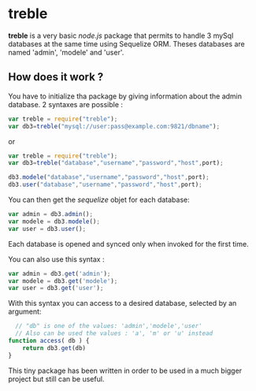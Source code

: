 # treble #

**treble** is a very basic *node.js* package that permits to handle 3 mySql databases at the same time using Sequelize ORM. Theses databases are named 'admin', 'modele' and 'user'. 

## How does it work ? ##
You have to initialize tha package by giving information about the admin database. 2 syntaxes are possible :
```javascript
var treble = require("treble");
var db3=treble("mysql://user:pass@example.com:9821/dbname");
```

or

```javascript
var treble = require("treble");
var db3=treble("database","username","password","host",port);

db3.modele("database","username","password","host",port);
db3.user("database","username","password","host",port);
```

You can then get the *sequelize* objet for each database:
```javascript
var admin = db3.admin();
var modele = db3.modele();
var user = db3.user();
```
Each database is opened and synced only when invoked for the first time.

You can also use this syntax :
```javascript
var admin = db3.get('admin');
var modele = db3.get('modele');
var user = db3.get('user');
```

With this syntax you can access to a desired database, selected by an argument:

```javascript
  // "db" is one of the values: 'admin','modele','user'
  // Also can be used the values : 'a', 'm' or 'u' instead
function access( db ) {
    return db3.get(db)
}
```

This tiny package has been written in order to be used in a much bigger project but still can be useful.